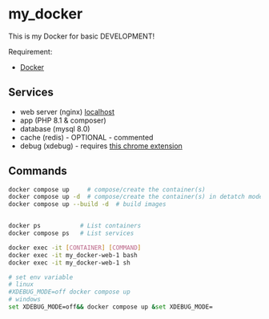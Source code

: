 # my_docker

This is my Docker for basic DEVELOPMENT!

Requirement:
- [Docker](https://docs.docker.com/get-docker/)

## Services
 - web server (nginx) [localhost](http://localhost/)
 - app (PHP 8.1 & composer)
 - database (mysql 8.0)
 - cache (redis) -  OPTIONAL - commented
 - debug (xdebug) - requires [this chrome extension](https://chrome.google.com/webstore/detail/xdebug-helper/eadndfjplgieldjbigjakmdgkmoaaaoc)

## Commands
```bash
docker compose up     # compose/create the container(s)
docker compose up -d  # compose/create the container(s) in detatch mode
docker compose up --build -d  # build images


docker ps           # List containers
docker compose ps   # List services

docker exec -it [CONTAINER] [COMMAND]
docker exec -it my_docker-web-1 bash
docker exec -it my_docker-web-1 sh

# set env variable
# linux
#XDEBUG_MODE=off docker compose up
# windows 
set XDEBUG_MODE=off&& docker compose up &set XDEBUG_MODE=
```



